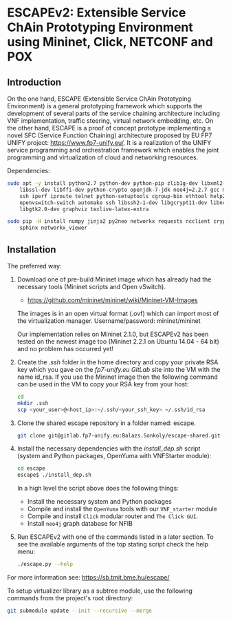 # ESCAPEv2: Extensible Service ChAin Prototyping Environment using Mininet, Click, NETCONF and POX

## Introduction
On the one hand, ESCAPE (Extensible Service ChAin Prototyping Environment) is a
general prototyping framework which supports the development of several parts of
the service chaining architecture including VNF implementation, traffic steering,
virtual network embedding, etc.  On the other hand, ESCAPE is a proof of concept
prototype implementing a novel SFC (Service Function Chaining) architecture
proposed by EU FP7 UNIFY project: https://www.fp7-unify.eu/.
It is a realization of the UNIFY service programming and orchestration framework
which enables the joint programming and virtualization of cloud and networking
resources.

Dependencies:
```bash
sudo apt -y install python2.7 python-dev python-pip zlib1g-dev libxml2-dev libxslt1-dev \
    libssl-dev libffi-dev python-crypto openjdk-7-jdk neo4j=2.2.7 gcc make socat psmisc xterm \
    ssh iperf iproute telnet python-setuptools cgroup-bin ethtool help2man pyflakes pylint pep8 \
    openvswitch-switch automake ssh libssh2-1-dev libgcrypt11-dev libncurses5-dev libglib2.0-dev \
    libgtk2.0-dev graphviz texlive-latex-extra

sudo pip -H install numpy jinja2 py2neo networkx requests ncclient cryptography==1.3.1 tornado \
    sphinx networkx_viewer
```
## Installation
The preferred way:
1. Download one of pre-build Mininet image which has already had the necessary tools (Mininet scripts and Open vSwitch).
     * https://github.com/mininet/mininet/wiki/Mininet-VM-Images

    The images is in an open virtual format (.ovf) which can import most of the
    virtualization manager. Username/password: mininet/mininet

    Our implementation relies on Mininet 2.1.0, but ESCAPEv2 has been tested on
    the newest image too (Mininet 2.2.1 on Ubuntu 14.04 - 64 bit) and no problem
    has occurred yet!

2. Create the *.ssh* folder in the home directory and copy your private RSA key
    which you gave on the *fp7-unify.eu GitLab* site into the VM with the name
    id_rsa. If you use the Mininet image then the following command can be used
    in the VM to copy your RSA key from your host:
    ```bash
    cd
    mkdir .ssh
    scp <your_user>@<host_ip>:~/.ssh/<your_ssh_key> ~/.ssh/id_rsa
    ```
3. Clone the shared escape repository in a folder named: escape.
    ```bash
    git clone git@gitlab.fp7-unify.eu:Balazs.Sonkoly/escape-shared.git escape
    ```

4. Install the necessary dependencies with the *install_dep.sh* script (system
    and Python packages, OpenYuma with VNFStarter module):

    ```bash
    cd escape
    escape$ ./install_dep.sh
    ```
    In a high level the script above does the following things:
      * Install the necessary system and Python packages
      * Compile and install the `OpenYuma` tools with our `VNF_starter` module
      * Compile and install `Click` modular router and `The Click GUI`.
      * Install `neo4j` graph database for NFIB

5. Run ESCAPEv2 with one of the commands listed in a later section. To see the
    available arguments of the top stating script check the help menu:
    ```bash
    ./escape.py --help
    ```

For more information see: https://sb.tmit.bme.hu/escape/

To setup virtualizer library as a subtree module, use the following commands from
the project's root directory:
```bash
git submodule update --init --recursive --merge
```
